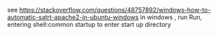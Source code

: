 see https://stackoverflow.com/questions/48757892/windows-how-to-automatic-satrt-apache2-in-ubuntu-windows
in windows , run Run, entering shell:common startup to enter start up directory
